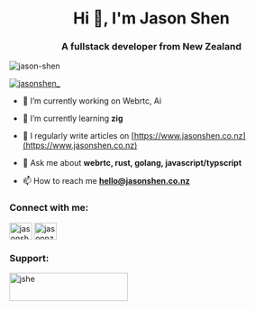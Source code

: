 <h1 align="center">Hi 🎉, I'm Jason Shen</h1>
<h3 align="center">A fullstack developer from New Zealand</h3>

<p align="left"> <img src="https://komarev.com/ghpvc/?username=jason-shen&label=Profile%20views&color=0e75b6&style=flat" alt="jason-shen" /> </p>

<p align="left"> <a href="https://twitter.com/jasonshen_" target="blank"><img src="https://img.shields.io/twitter/follow/jasonshen_?logo=twitter&style=for-the-badge" alt="jasonshen_" /></a> </p>

- 🔭 I’m currently working on Webrtc, Ai

- 🌱 I’m currently learning **zig**

- 📝 I regularly write articles on [https://www.jasonshen.co.nz](https://www.jasonshen.co.nz)

- 💬 Ask me about **webrtc, rust, golang, javascript/typscript**

- 📫 How to reach me **hello@jasonshen.co.nz**

<h3 align="left">Connect with me:</h3>
<p align="left">
<a href="https://twitter.com/jasonshen_" target="blank"><img align="center" src="https://raw.githubusercontent.com/rahuldkjain/github-profile-readme-generator/master/src/images/icons/Social/twitter.svg" alt="jasonshen_" height="30" width="40" /></a>
<a href="https://www.youtube.com/user/jasonnzyc" target="blank"><img align="center" src="https://raw.githubusercontent.com/rahuldkjain/github-profile-readme-generator/master/src/images/icons/Social/youtube.svg" alt="jasonnzyc" height="30" width="40" /></a>
</p>
<h3 align="left">Support:</h3>
<p><a href="https://www.buymeacoffee.com/jshe"> <img align="left" src="https://cdn.buymeacoffee.com/buttons/v2/default-yellow.png" height="50" width="210" alt="jshe" /></a></p><br><br>
